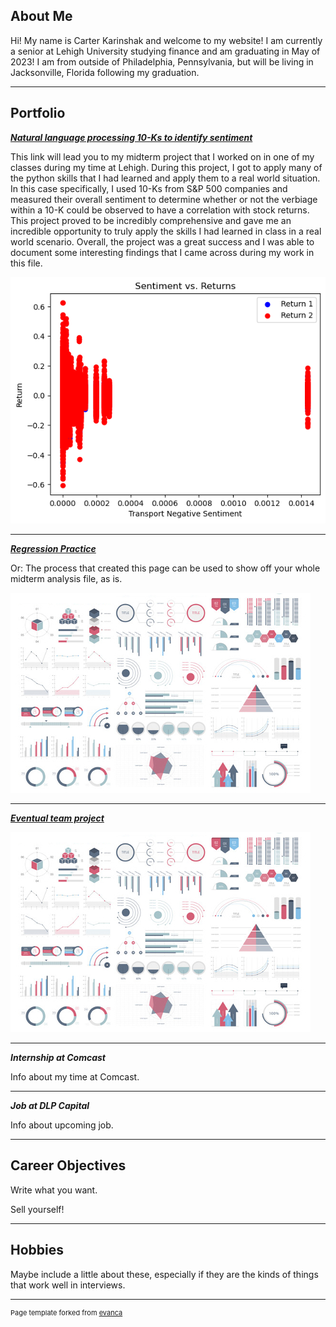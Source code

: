 ## About Me

Hi! My name is Carter Karinshak and welcome to my website! I am currently a senior at Lehigh University studying finance and am graduating in May of 2023! I am from outside of Philadelphia, Pennsylvania, but will be living in Jacksonville, Florida following my graduation. 

---

## Portfolio

<!-- You can link to other websites, PDFs in this repo, and other pages in this repo -->

_**[Natural language processing 10-Ks to identify sentiment](report/report.md)**_

This link will lead you to my midterm project that I worked on in one of my classes during my time at Lehigh. During this project, I got to apply many of the python skills that I had learned and apply them to a real world situation. In this case specifically, I used 10-Ks from S&P 500 companies and measured their overall sentiment to determine whether or not the verbiage within a 10-K could be observed to have a correlation with stock returns. This project proved to be incredibly comprehensive and gave me an incredible opportunity to truly apply the skills I had learned in class in a real world scenario. Overall, the project was a great success and I was able to document some interesting findings that I came across during my work in this file. 

<img src="report/output_10_0.png?raw=true"/>

---

_**[Regression Practice](Regression_practice)**_

Or: The process that created this page can be used to show off your whole midterm analysis file, as is.

<img src="images/dummy_thumbnail.jpg?raw=true"/>

---

_**[Eventual team project](https://donbowen.github.io/teamproject/)**_

<img src="images/dummy_thumbnail.jpg?raw=true"/>

---

_**Internship at Comcast**_

Info about my time at Comcast.

---

_**Job at DLP Capital**_

Info about upcoming job. 

---

## Career Objectives

Write what you want. 

Sell yourself!

---

## Hobbies

Maybe include a little about these, especially if they are the kinds of things that work well in interviews.

---
<p style="font-size:11px">Page template forked from <a href="https://github.com/evanca/quick-portfolio">evanca</a></p>
<!-- Remove above link if you don't want to attibute -->

